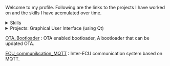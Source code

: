Welcome to my profile. Following are the links to the projects I have worked on and the skills I have accmulated over time.

<details>
<summary> Skills </summary>

[Organizational](https://github.com/VivekChugh/profille/blob/main/skills_organizational.md) : Organizational and Technical leadership Skills.

[Programming](https://github.com/VivekChugh/profille/blob/main/skills_programming.md) : Efficient programming skills.

[Communication](https://github.com/VivekChugh/profille/blob/main/skills_communication.md) : Communication skills

</details>

<details>
<summary>Projects: Graphical User Interface (using Qt) </summary>

[Sersor_Output_Visualizer](https://github.com/VivekChugh/profille/blob/main/project_QT_visualizer.md) : Display output of different Car sensors like Lidar, Camera etc. on a unified window

[Mapping](https://github.com/VivekChugh/profille/blob/main/project_QT_mapping.md) : Display newly detected landmarks on a map with respect to current location.

[Diagnostics_Dashboard](https://github.com/VivekChugh/profille/blob/main/project_QT_diaganotics.md) : Display variety of vehicle functions based on collected diagnostics data.

</details>


[OTA_Bootloader](https://github.com/VivekChugh/profille/blob/main/project_OTA_BL.md) : OTA enabled bootloader, A bootloader that can be updated OTA.

[ECU_communikcation_MQTT](https://github.com/VivekChugh/profille/blob/main/project_MQTT.md) : Inter-ECU communication system based on MQTT. 

